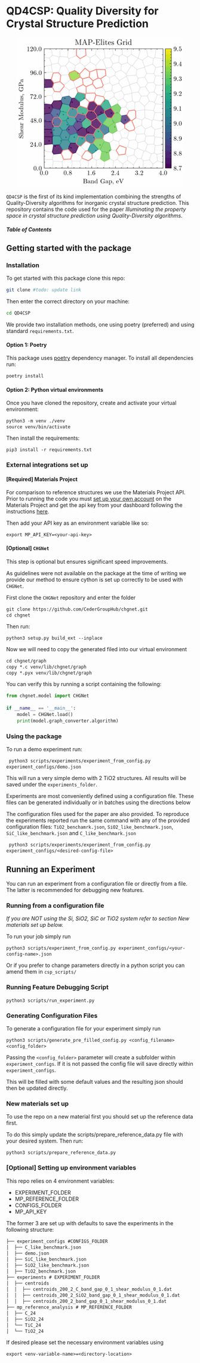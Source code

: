 # QD4CSP: Quality Diversity for Crystal Structure Prediction
<p align="center">
<img height="400" src="./Images/cvt_plot_gif.gif">
</p>



`QD4CSP` is the first of its kind implementation combining the strengths of Quality-Diversity algorithms
for inorganic crystal structure prediction. 
This repository contains the code used for the paper _Illuminating the property space in crystal structure prediction using 
Quality-Diversity algorithms_.


##### Table of Contents  

## Getting started with the package
### Installation
To get started with this package clone this repo:

```bash
git clone #todo: update link 
```
Then enter the correct directory on your machine:
```bash
cd QD4CSP
```
We provide two installation methods, one using poetry (preferred) and using standard `requirements.txt`.

#### Option 1: Poetry
This package uses [poetry](https://python-poetry.org) dependency manager. 
To install all dependencies run:
```bash
poetry install
```

#### Option 2: Python virtual environments
Once you have cloned the repository, create and activate your virtual environment:
```shell
python3 -m venv ./venv
source venv/bin/activate
```
Then install the requirements:
```shell script
pip3 install -r requirements.txt
```

### External integrations set up
#### [Required] Materials Project
For comparison to reference structures we use the Materials Project API.
Prior to running the code you must [set up your own account](https://next-gen.materialsproject.org) on the Materials Project and 
get the api key from your dashboard following the instructions [here](https://next-gen.materialsproject.org/api).

Then add your API key as an environment variable like so:
```shell script
export MP_API_KEY=<your-api-key>
```

#### [Optional] `CHGNet`
This step is optional but ensures significant speed improvements.

As guidelines were not available on the package at the time of writing we provide our method to ensure
cython is set up correctly to be used with `CHGNet`.

First clone the `CHGNet` repository and enter the folder
```shell
git clone https://github.com/CederGroupHub/chgnet.git
cd chgnet
```
Then run:
```shell
python3 setup.py build_ext --inplace
```
Now we will need to copy the generated filed into our virtual environment 

```shell
cd chgnet/graph
copy *.c venv/lib/chgnet/graph
copy *.pyx venv/lib/chgnet/graph
```

You can verify this by running a script containing the following:
```python
from chgnet.model import CHGNet

if __name__ == '__main__':
    model = CHGNet.load()
    print(model.graph_converter.algorithm)
```

### Using the package
To run a demo experiment run:
```shell
 python3 scripts/experiments/experiment_from_config.py experiment_configs/demo.json
```
This will run a very simple demo with 2 TiO2 structures. All results will be saved under the `experiments_folder`.

Experiments are most conveniently defined using a configuration file. 
These files can be generated individually or in batches using the directions below 

The configuration files used for the paper are also provided. 
To reproduce the experiments reported run the same command with any of the provided configuration files:
`TiO2_benchamrk.json`, `SiO2_like_benchmark.json`, `SiC_like_benchmark.json` and `C_like_benchmark.json`

```shell
 python3 scripts/experiments/experiment_from_config.py experiment_configs/<desired-config-file>
```

## Running an Experiment 
You can run an experiment from a configuration file or directly from a file. 
The latter is recommended for debugging new features. 

### Running from a configuration file
_If you are NOT using the Si, SiO2, SiC or TiO2 system refer to section New materials set up below._

To run your job simply run

```shell
python3 scripts/experiment_from_config.py experiment_configs/<your-config-name>.json
```

Or if you prefer to change parameters directly in a python script you can amend them in `csp_scripts/`
### Running Feature Debugging Script
```shell
python3 scripts/run_experiment.py  
```

### Generating Configuration Files
To generate a configuration file for your experiment simply run
```shell
python3 scripts/generate_pre_filled_config.py <config_filename> <config_folder>
```
Passing the `<config_folder>` parameter will create a subfolder within `experiment_configs`.
If it is not passed the config file will save directly within `experiment_configs`.

This will be filled with some default values and the resulting json should then be updated directly.

### New materials set up 
To use the repo on a new material first you should set up the reference data first. 

To do this simply update the scripts/prepare_reference_data.py file with your desired system. 
Then run:
```shell
python3 scripts/prepare_reference_data.py
```

### [Optional] Setting up environment variables
This repo relies on 4 environment variables:
* EXPERIMENT_FOLDER
* MP_REFERENCE_FOLDER
* CONFIGS_FOLDER
* MP_API_KEY

The former 3 are set up with defaults to save the experiments in the following structure:
```shell
├── experiment_configs #CONFIGS_FOLDER
│  ├── C_like_benchmark.json
│  ├── demo.json
│  ├── SiC_like_benchmark.json
│  ├── SiO2_like_benchmark.json
│  ├── TiO2_benchmark.json
├── experiments # EXPERIMENT_FOLDER
│  ├── centroids
│  │  ├── centroids_200_2_C_band_gap_0_1_shear_modulus_0_1.dat
│  │  ├── centroids_200_2_SiO2_band_gap_0_1_shear_modulus_0_1.dat
│  │  ├── centroids_200_2_band_gap_0_1_shear_modulus_0_1.dat
├── mp_reference_analysis # MP_REFERENCE_FOLDER
│  ├── C_24
│  ├── SiO2_24
│  └── TiC_24
│  └── TiO2_24
```
If desired please set the necessary environment variables using 
```shell
export <env-variable-name>=<directory-location>
```
